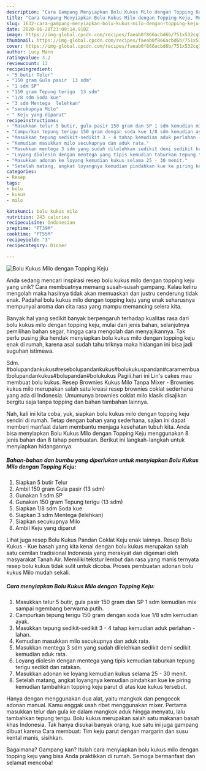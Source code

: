```yaml
---
description: "Cara Gampang Menyiapkan Bolu Kukus Milo dengan Topping Keju, Menggugah Selera"
title: "Cara Gampang Menyiapkan Bolu Kukus Milo dengan Topping Keju, Menggugah Selera"
slug: 1632-cara-gampang-menyiapkan-bolu-kukus-milo-dengan-topping-keju-menggugah-selera
date: 2020-06-28T23:09:14.910Z
image: https://img-global.cpcdn.com/recipes/faeab0f866acbd6b/751x532cq70/bolu-kukus-milo-dengan-topping-keju-foto-resep-utama.jpg
thumbnail: https://img-global.cpcdn.com/recipes/faeab0f866acbd6b/751x532cq70/bolu-kukus-milo-dengan-topping-keju-foto-resep-utama.jpg
cover: https://img-global.cpcdn.com/recipes/faeab0f866acbd6b/751x532cq70/bolu-kukus-milo-dengan-topping-keju-foto-resep-utama.jpg
author: Lucy Mann
ratingvalue: 3.2
reviewcount: 13
recipeingredient:
- "5 butir Telur"
- "150 gram Gula pasir  13 sdm"
- "1 sdm SP"
- "150 gram Tepung terigu  13 sdm"
- "1/8 sdm Soda kue"
- "3 sdm Mentega  lelehkan"
- "secukupnya Milo"
- " Keju yang diparut"
recipeinstructions:
- "Masukkan telur 5 butir, gula pasir 150 gram dan SP 1 sdm kemudian mix sampai ngembang berwarna putih."
- "Campurkan tepung terigu 150 gram dengan soda kue 1/8 sdm kemudian ayak."
- "Masukkan tepung sedikit-sedikit 3 - 4 tahap kemudian aduk perlahan - lahan."
- "Kemudian masukkan milo secukupnya dan aduk rata."
- "Masukkan mentega 3 sdm yang sudah dilelehkan sedikit demi sedikit kemudian aduk rata."
- "Loyang diolesin dengan mentega yang tipis kemudian taburkan tepung terigu sedikit dan ratakan."
- "Masukkan adonan ke loyang kemudian kukus selama 25 - 30 menit."
- "Setelah matang, angkat loyangnya kemudian pindahkan kue ke piring kemudian tambahkan topping keju parut di atas kue kukus tersebut."
categories:
- Resep
tags:
- bolu
- kukus
- milo

katakunci: bolu kukus milo 
nutrition: 243 calories
recipecuisine: Indonesian
preptime: "PT39M"
cooktime: "PT55M"
recipeyield: "3"
recipecategory: Dinner

---
```



![Bolu Kukus Milo dengan Topping Keju](https://img-global.cpcdn.com/recipes/faeab0f866acbd6b/751x532cq70/bolu-kukus-milo-dengan-topping-keju-foto-resep-utama.jpg)

Anda sedang mencari inspirasi resep bolu kukus milo dengan topping keju yang unik? Cara membuatnya memang susah-susah gampang. Kalau keliru mengolah maka hasilnya tidak akan memuaskan dan justru cenderung tidak enak. Padahal bolu kukus milo dengan topping keju yang enak seharusnya mempunyai aroma dan cita rasa yang mampu memancing selera kita.

Banyak hal yang sedikit banyak berpengaruh terhadap kualitas rasa dari bolu kukus milo dengan topping keju, mulai dari jenis bahan, selanjutnya pemilihan bahan segar, hingga cara mengolah dan menyajikannya. Tak perlu pusing jika hendak menyiapkan bolu kukus milo dengan topping keju enak di rumah, karena asal sudah tahu triknya maka hidangan ini bisa jadi suguhan istimewa.

Sdm. #bolupandankukus#resebolupandankukus#bolukukuspandan#caramembuatbolupandankukus#bolupandan#bolukukus Pagiii.hari ini Lin&#39;s cakes mau membuat bolu kukus. Resep Brownies Kukus Milo Tanpa Mixer - Brownies kukus milo merupakan salah satu kreasi resep brownies coklat sederhana yang ada di Indonesia. Umumunya brownies coklat milo klasik disajikan bergitu saja tanpa topping dan bahan tambahan lainnya.


Nah, kali ini kita coba, yuk, siapkan bolu kukus milo dengan topping keju sendiri di rumah. Tetap dengan bahan yang sederhana, sajian ini dapat memberi manfaat dalam membantu menjaga kesehatan tubuh kita. Anda bisa menyiapkan Bolu Kukus Milo dengan Topping Keju menggunakan 8 jenis bahan dan 8 tahap pembuatan. Berikut ini langkah-langkah untuk menyiapkan hidangannya.

<!--inarticleads1-->

##### Bahan-bahan dan bumbu yang diperlukan untuk menyiapkan Bolu Kukus Milo dengan Topping Keju:

1. Siapkan 5 butir Telur
1. Ambil 150 gram Gula pasir  (13 sdm)
1. Gunakan 1 sdm SP
1. Gunakan 150 gram Tepung terigu  (13 sdm)
1. Siapkan 1/8 sdm Soda kue
1. Siapkan 3 sdm Mentega  (lelehkan)
1. Siapkan secukupnya Milo
1. Ambil  Keju yang diparut


Lihat juga resep Bolu Kukus Pandan Coklat Keju enak lainnya. Resep Bolu Kukus - Kue basah yang kita kenal dengan bolu kukus merupakan salah satu cemilan tradisional Indonesia yang merakyat dan digemari oleh masyarakat Tanah Air. Memiliki tekstur lembut dan rasa yang manis ternyata resep bolu kukus tidak sulit untuk dicoba. Proses pembuatan adonan bolu kukus Milo mudah sekali. 

<!--inarticleads2-->

##### Cara menyiapkan Bolu Kukus Milo dengan Topping Keju:

1. Masukkan telur 5 butir, gula pasir 150 gram dan SP 1 sdm kemudian mix sampai ngembang berwarna putih.
1. Campurkan tepung terigu 150 gram dengan soda kue 1/8 sdm kemudian ayak.
1. Masukkan tepung sedikit-sedikit 3 - 4 tahap kemudian aduk perlahan - lahan.
1. Kemudian masukkan milo secukupnya dan aduk rata.
1. Masukkan mentega 3 sdm yang sudah dilelehkan sedikit demi sedikit kemudian aduk rata.
1. Loyang diolesin dengan mentega yang tipis kemudian taburkan tepung terigu sedikit dan ratakan.
1. Masukkan adonan ke loyang kemudian kukus selama 25 - 30 menit.
1. Setelah matang, angkat loyangnya kemudian pindahkan kue ke piring kemudian tambahkan topping keju parut di atas kue kukus tersebut.


Hanya dengan menggunakan dua alat, yaitu mangkok dan pengocok adonan manual. Kamu enggak usah ribet menggunakan mixer. Pertama masukkan telur dan gula ke dalam mangkok aduk hingga menyatu, lalu tambahkan tepung terigu. Bolu kukus merupakan salah satu makanan basah khas Indonesia. Tak hanya disukai banyak orang, kue satu ini juga gampang dibuat karena Cara membuat: Tim keju parut dengan margarin dan susu kental manis, sisihkan. 

Bagaimana? Gampang kan? Itulah cara menyiapkan bolu kukus milo dengan topping keju yang bisa Anda praktikkan di rumah. Semoga bermanfaat dan selamat mencoba!
